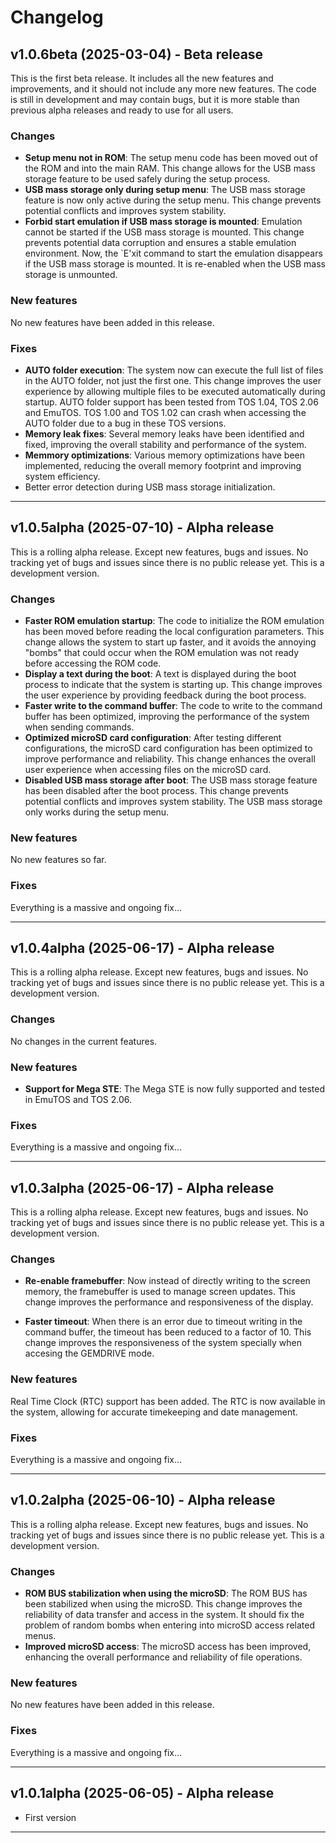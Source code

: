 # Changelog

## v1.0.6beta (2025-03-04) - Beta release
This is the first beta release. It includes all the new features and improvements, and it should not include any more new features. The code is still in development and may contain bugs, but it is more stable than previous alpha releases and ready to use for all users.

### Changes
- **Setup menu not in ROM**: The setup menu code has been moved out of the ROM and into the main RAM. This change allows for the USB mass storage feature to be used safely during the setup process.
- **USB mass storage only during setup menu**: The USB mass storage feature is now only active during the setup menu. This change prevents potential conflicts and improves system stability.
- **Forbid start emulation if USB mass storage is mounted**: Emulation cannot be started if the USB mass storage is mounted. This change prevents potential data corruption and ensures a stable emulation environment. Now, the `E'xit command to start the emulation disappears if the USB mass storage is mounted. It is re-enabled when the USB mass storage is unmounted.

### New features
No new features have been added in this release.

### Fixes
- **AUTO folder execution**: The system now can execute the full list of files in the AUTO folder, not just the first one. This change improves the user experience by allowing multiple files to be executed automatically during startup. AUTO folder support has been tested from TOS 1.04, TOS 2.06 and EmuTOS. TOS 1.00 and TOS 1.02 can crash when accessing the AUTO folder due to a bug in these TOS versions.
- **Memory leak fixes**: Several memory leaks have been identified and fixed, improving the overall stability and performance of the system.
- **Memmory optimizations**: Various memory optimizations have been implemented, reducing the overall memory footprint and improving system efficiency.
- Better error detection during USB mass storage initialization.

---

## v1.0.5alpha (2025-07-10) - Alpha release

This is a rolling alpha release. Except new features, bugs and issues. No tracking yet of bugs and issues since there is no public release yet. This is a development version.

### Changes
- **Faster ROM emulation startup**: The code to initialize the ROM emulation has been moved before reading the local configuration parameters. This change allows the system to start up faster, and it avoids the annoying "bombs" that could occur when the ROM emulation was not ready before accessing the ROM code.
- **Display a text during the boot**: A text is displayed during the boot process to indicate that the system is starting up. This change improves the user experience by providing feedback during the boot process.
- **Faster write to the command buffer**: The code to write to the command buffer has been optimized, improving the performance of the system when sending commands.
- **Optimized microSD card configuration**: After testing different configurations, the microSD card configuration has been optimized to improve performance and reliability. This change enhances the overall user experience when accessing files on the microSD card.
- **Disabled USB mass storage after boot**: The USB mass storage feature has been disabled after the boot process. This change prevents potential conflicts and improves system stability. The USB mass storage only works during the setup menu. 

### New features
No new features so far.

### Fixes
Everything is a massive and ongoing fix...

---

## v1.0.4alpha (2025-06-17) - Alpha release

This is a rolling alpha release. Except new features, bugs and issues. No tracking yet of bugs and issues since there is no public release yet. This is a development version.

### Changes
No changes in the current features.

### New features
- **Support for Mega STE**: The Mega STE is now fully supported and tested in EmuTOS and TOS 2.06.

### Fixes
Everything is a massive and ongoing fix...

---

## v1.0.3alpha (2025-06-17) - Alpha release

This is a rolling alpha release. Except new features, bugs and issues. No tracking yet of bugs and issues since there is no public release yet. This is a development version.

### Changes
- **Re-enable framebuffer**: Now instead of directly writing to the screen memory, the framebuffer is used to manage screen updates. This change improves the performance and responsiveness of the display.

- **Faster timeout**: When there is an error due to timeout writing in the command buffer, the timeout has been reduced to a factor of 10. This change improves the responsiveness of the system specially when accesing the GEMDRIVE mode.

### New features
Real Time Clock (RTC) support has been added. The RTC is now available in the system, allowing for accurate timekeeping and date management.

### Fixes
Everything is a massive and ongoing fix...

---

## v1.0.2alpha (2025-06-10) - Alpha release

This is a rolling alpha release. Except new features, bugs and issues. No tracking yet of bugs and issues since there is no public release yet. This is a development version.

### Changes
- **ROM BUS stabilization when using the microSD**: The ROM BUS has been stabilized when using the microSD. This change improves the reliability of data transfer and access in the system. It should fix the problem of random bombs when entering into microSD access related menus.
- **Improved microSD access**: The microSD access has been improved, enhancing the overall performance and reliability of file operations.

### New features
No new features have been added in this release.

### Fixes
Everything is a massive and ongoing fix...

---

## v1.0.1alpha (2025-06-05) - Alpha release
- First version

---